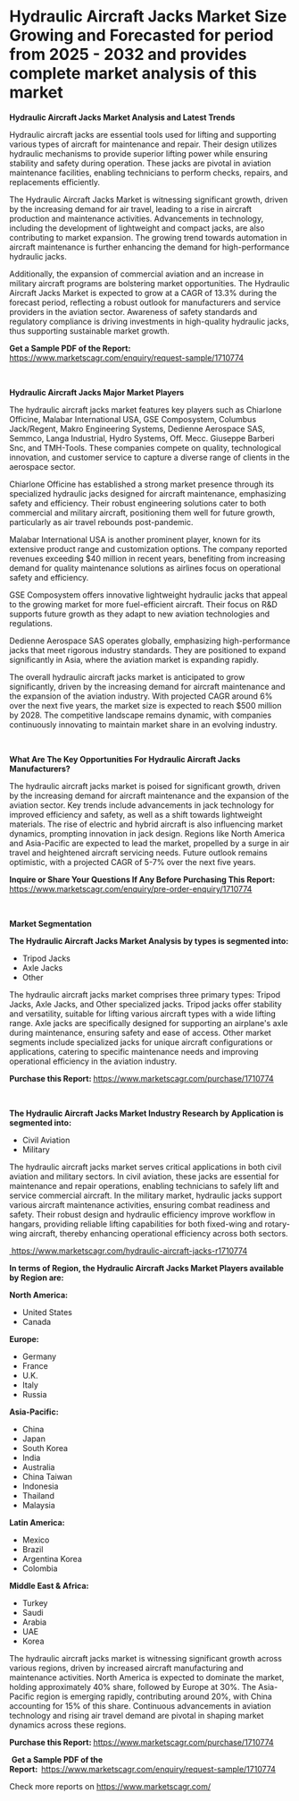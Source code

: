 <p><h1>Hydraulic Aircraft Jacks Market Size Growing and Forecasted for period from 2025 - 2032 and provides complete market analysis of this market</h1></p><p><strong>Hydraulic Aircraft Jacks Market Analysis and Latest Trends</strong></p>
<p><p>Hydraulic aircraft jacks are essential tools used for lifting and supporting various types of aircraft for maintenance and repair. Their design utilizes hydraulic mechanisms to provide superior lifting power while ensuring stability and safety during operation. These jacks are pivotal in aviation maintenance facilities, enabling technicians to perform checks, repairs, and replacements efficiently.</p><p>The Hydraulic Aircraft Jacks Market is witnessing significant growth, driven by the increasing demand for air travel, leading to a rise in aircraft production and maintenance activities. Advancements in technology, including the development of lightweight and compact jacks, are also contributing to market expansion. The growing trend towards automation in aircraft maintenance is further enhancing the demand for high-performance hydraulic jacks.</p><p>Additionally, the expansion of commercial aviation and an increase in military aircraft programs are bolstering market opportunities. The Hydraulic Aircraft Jacks Market is expected to grow at a CAGR of 13.3% during the forecast period, reflecting a robust outlook for manufacturers and service providers in the aviation sector. Awareness of safety standards and regulatory compliance is driving investments in high-quality hydraulic jacks, thus supporting sustainable market growth.</p></p>
<p><strong>Get a Sample PDF of the Report:&nbsp;</strong> <a href="https://www.marketscagr.com/enquiry/request-sample/1710774?utm_campaign=1166&utm_medium=2&utm_source=Github&utm_content=ia&utm_term=10012025&utm_id=hydraulic-aircraft-jacks">https://www.marketscagr.com/enquiry/request-sample/1710774</a></p>
<p>&nbsp;</p>
<p><strong>Hydraulic Aircraft Jacks Major Market Players</strong></p>
<p><p>The hydraulic aircraft jacks market features key players such as Chiarlone Officine, Malabar International USA, GSE Composystem, Columbus Jack/Regent, Makro Engineering Systems, Dedienne Aerospace SAS, Semmco, Langa Industrial, Hydro Systems, Off. Mecc. Giuseppe Barberi Snc, and TMH-Tools. These companies compete on quality, technological innovation, and customer service to capture a diverse range of clients in the aerospace sector.</p><p>Chiarlone Officine has established a strong market presence through its specialized hydraulic jacks designed for aircraft maintenance, emphasizing safety and efficiency. Their robust engineering solutions cater to both commercial and military aircraft, positioning them well for future growth, particularly as air travel rebounds post-pandemic.</p><p>Malabar International USA is another prominent player, known for its extensive product range and customization options. The company reported revenues exceeding $40 million in recent years, benefiting from increasing demand for quality maintenance solutions as airlines focus on operational safety and efficiency.</p><p>GSE Composystem offers innovative lightweight hydraulic jacks that appeal to the growing market for more fuel-efficient aircraft. Their focus on R&D supports future growth as they adapt to new aviation technologies and regulations.</p><p>Dedienne Aerospace SAS operates globally, emphasizing high-performance jacks that meet rigorous industry standards. They are positioned to expand significantly in Asia, where the aviation market is expanding rapidly.</p><p>The overall hydraulic aircraft jacks market is anticipated to grow significantly, driven by the increasing demand for aircraft maintenance and the expansion of the aviation industry. With projected CAGR around 6% over the next five years, the market size is expected to reach $500 million by 2028. The competitive landscape remains dynamic, with companies continuously innovating to maintain market share in an evolving industry.</p></p>
<p>&nbsp;</p>
<p><strong>What Are The Key Opportunities For Hydraulic Aircraft Jacks Manufacturers?</strong></p>
<p><p>The hydraulic aircraft jacks market is poised for significant growth, driven by the increasing demand for aircraft maintenance and the expansion of the aviation sector. Key trends include advancements in jack technology for improved efficiency and safety, as well as a shift towards lightweight materials. The rise of electric and hybrid aircraft is also influencing market dynamics, prompting innovation in jack design. Regions like North America and Asia-Pacific are expected to lead the market, propelled by a surge in air travel and heightened aircraft servicing needs. Future outlook remains optimistic, with a projected CAGR of 5-7% over the next five years.</p></p>
<p><strong>Inquire or Share Your Questions If Any Before Purchasing This Report:</strong> <a href="https://www.marketscagr.com/enquiry/pre-order-enquiry/1710774?utm_campaign=1166&utm_medium=2&utm_source=Github&utm_content=ia&utm_term=10012025&utm_id=hydraulic-aircraft-jacks">https://www.marketscagr.com/enquiry/pre-order-enquiry/1710774</a></p>
<p>&nbsp;</p>
<p><strong>Market Segmentation</strong></p>
<p><strong>The Hydraulic Aircraft Jacks Market Analysis by types is segmented into:</strong></p>
<p><ul><li>Tripod Jacks</li><li>Axle Jacks</li><li>Other</li></ul></p>
<p><p>The hydraulic aircraft jacks market comprises three primary types: Tripod Jacks, Axle Jacks, and Other specialized jacks. Tripod jacks offer stability and versatility, suitable for lifting various aircraft types with a wide lifting range. Axle jacks are specifically designed for supporting an airplane's axle during maintenance, ensuring safety and ease of access. Other market segments include specialized jacks for unique aircraft configurations or applications, catering to specific maintenance needs and improving operational efficiency in the aviation industry.</p></p>
<p><strong>Purchase this Report:&nbsp;</strong><a href="https://www.marketscagr.com/purchase/1710774?utm_campaign=1166&utm_medium=2&utm_source=Github&utm_content=ia&utm_term=10012025&utm_id=hydraulic-aircraft-jacks">https://www.marketscagr.com/purchase/1710774</a></p>
<p>&nbsp;</p>
<p><strong>The Hydraulic Aircraft Jacks Market Industry Research by Application is segmented into:</strong></p>
<p><ul><li>Civil Aviation</li><li>Military</li></ul></p>
<p><p>The hydraulic aircraft jacks market serves critical applications in both civil aviation and military sectors. In civil aviation, these jacks are essential for maintenance and repair operations, enabling technicians to safely lift and service commercial aircraft. In the military market, hydraulic jacks support various aircraft maintenance activities, ensuring combat readiness and safety. Their robust design and hydraulic efficiency improve workflow in hangars, providing reliable lifting capabilities for both fixed-wing and rotary-wing aircraft, thereby enhancing operational efficiency across both sectors.</p></p>
<p><a href="https://www.marketscagr.com/hydraulic-aircraft-jacks-r1710774?utm_campaign=1166&utm_medium=2&utm_source=Github&utm_content=ia&utm_term=10012025&utm_id=hydraulic-aircraft-jacks">&nbsp;https://www.marketscagr.com/hydraulic-aircraft-jacks-r1710774</a></p>
<p><strong>In terms of Region, the Hydraulic Aircraft Jacks Market Players available by Region are:</strong></p>
<p>
    <p> <strong> North America: </strong>
        <ul>
            <li>United States</li>
            <li>Canada</li>
        </ul>
        </p> 
    <p> <strong> Europe: </strong>
        <ul>
            <li>Germany</li>
            <li>France</li>
            <li>U.K.</li>
            <li>Italy</li>
            <li>Russia</li>
        </ul>
        </p> 
    <p> <strong> Asia-Pacific: </strong>
        <ul>
            <li>China</li>
            <li>Japan</li>
            <li>South Korea</li>
            <li>India</li>
            <li>Australia</li>
            <li>China Taiwan</li>
            <li>Indonesia</li>
            <li>Thailand</li>
            <li>Malaysia</li>
        </ul>
        </p> 
    <p> <strong> Latin America: </strong>
        <ul>
            <li>Mexico</li>
            <li>Brazil</li>
            <li>Argentina Korea</li>
            <li>Colombia</li>
        </ul>
        </p> 
    <p> <strong> Middle East & Africa: </strong>
        <ul>
            <li>Turkey</li>
            <li>Saudi</li>
            <li>Arabia</li>
            <li>UAE</li>
            <li>Korea</li>
        </ul>
    </p>
    </p>
<p><p>The hydraulic aircraft jacks market is witnessing significant growth across various regions, driven by increased aircraft manufacturing and maintenance activities. North America is expected to dominate the market, holding approximately 40% share, followed by Europe at 30%. The Asia-Pacific region is emerging rapidly, contributing around 20%, with China accounting for 15% of this share. Continuous advancements in aviation technology and rising air travel demand are pivotal in shaping market dynamics across these regions.</p></p>
<p><strong>Purchase this Report: </strong><a href="https://www.marketscagr.com/purchase/1710774?utm_campaign=1166&utm_medium=2&utm_source=Github&utm_content=ia&utm_term=10012025&utm_id=hydraulic-aircraft-jacks">https://www.marketscagr.com/purchase/1710774</a></p>
<p>&nbsp;<strong>Get a Sample PDF of the Report:&nbsp;&nbsp;</strong><a href="https://www.marketscagr.com/enquiry/request-sample/1710774?utm_campaign=1166&utm_medium=2&utm_source=Github&utm_content=ia&utm_term=10012025&utm_id=hydraulic-aircraft-jacks">https://www.marketscagr.com/enquiry/request-sample/1710774</a></p>
<p><strong></strong></p>
<p>Check more reports on <a href="https://www.marketscagr.com/?utm_campaign=1166&utm_medium=2&utm_source=Github&utm_content=ia&utm_term=10012025&utm_id=hydraulic-aircraft-jacks">https://www.marketscagr.com/</a></p>